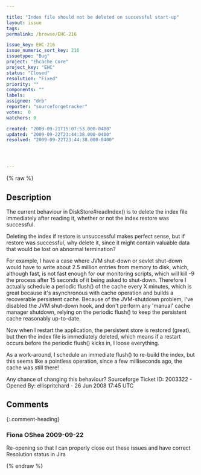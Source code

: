 ```yaml
---

title: "Index file should not be deleted on successful start-up"
layout: issue
tags: 
permalink: /browse/EHC-216

issue_key: EHC-216
issue_numeric_sort_key: 216
issuetype: "Bug"
project: "Ehcache Core"
project_key: "EHC"
status: "Closed"
resolution: "Fixed"
priority: ""
components: ""
labels: 
assignee: "drb"
reporter: "sourceforgetracker"
votes:  0
watchers: 0

created: "2009-09-21T15:07:53.000-0400"
updated: "2009-09-22T23:44:38.000-0400"
resolved: "2009-09-22T23:44:38.000-0400"




---
```


{% raw %}

## Description

<div markdown="1" class="description">

The current behaviour in DiskStore#readIndex() is to delete the index file immediately after reading it, whether or not the index restore was successful.

Deleting the index if restore is unsuccessful makes perfect sense, but if restore was successful, why delete it, since it might contain valuable data that would be lost on abnormal termination?

For example, I have a case where JVM shut-down or sevlet shut-down would have to write about 2.5 million entries from memory to disk, which, although fast, is not fast enough for our monitoring scripts, which will kill -9 the process after 15 seconds of it being asked to shut-down. Therefore I actually schedule a periodic flush() of the cache every X minutes, which is great because it's asynchronous with cache operation and builds a recoverable persistent cache. Because of the JVM-shutdown problem, I've disabled the JVM shut-down hook, and don't perform any 'manual' cache manager shutdown, relying on the periodic flush() to keep the persistent cache reasonably up-to-date.

Now when I restart the application, the persistent store is restored (great), but then the index file is immediately deleted, which means if a restart occurs before the periodic flush() kicks in, I loose everything. 

As a work-around, I schedule an immediate flush() to re-build the index, but this seems like a pointless operation, since a few milliseconds ago, the cache was still there!

Any chance of changing this behaviour?
Sourceforge Ticket ID: 2003322 - Opened By: ellispritchard - 26 Jun 2008 17:45 UTC

</div>

## Comments


{:.comment-heading}
### **Fiona OShea** <span class="date">2009-09-22</span>

<div markdown="1" class="comment">

Re-opening so that I can properly close out these issues and have correct Resolution status in Jira

</div>



{% endraw %}
